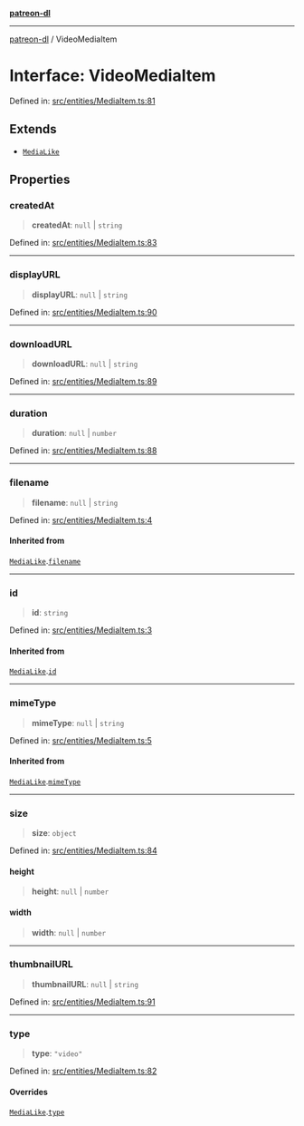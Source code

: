 [**patreon-dl**](../README.md)

***

[patreon-dl](../README.md) / VideoMediaItem

# Interface: VideoMediaItem

Defined in: [src/entities/MediaItem.ts:81](https://github.com/patrickkfkan/patreon-dl/blob/faebc79e7105b755ed4bb91829b93f102ad3b38c/src/entities/MediaItem.ts#L81)

## Extends

- [`MediaLike`](MediaLike.md)

## Properties

### createdAt

> **createdAt**: `null` \| `string`

Defined in: [src/entities/MediaItem.ts:83](https://github.com/patrickkfkan/patreon-dl/blob/faebc79e7105b755ed4bb91829b93f102ad3b38c/src/entities/MediaItem.ts#L83)

***

### displayURL

> **displayURL**: `null` \| `string`

Defined in: [src/entities/MediaItem.ts:90](https://github.com/patrickkfkan/patreon-dl/blob/faebc79e7105b755ed4bb91829b93f102ad3b38c/src/entities/MediaItem.ts#L90)

***

### downloadURL

> **downloadURL**: `null` \| `string`

Defined in: [src/entities/MediaItem.ts:89](https://github.com/patrickkfkan/patreon-dl/blob/faebc79e7105b755ed4bb91829b93f102ad3b38c/src/entities/MediaItem.ts#L89)

***

### duration

> **duration**: `null` \| `number`

Defined in: [src/entities/MediaItem.ts:88](https://github.com/patrickkfkan/patreon-dl/blob/faebc79e7105b755ed4bb91829b93f102ad3b38c/src/entities/MediaItem.ts#L88)

***

### filename

> **filename**: `null` \| `string`

Defined in: [src/entities/MediaItem.ts:4](https://github.com/patrickkfkan/patreon-dl/blob/faebc79e7105b755ed4bb91829b93f102ad3b38c/src/entities/MediaItem.ts#L4)

#### Inherited from

[`MediaLike`](MediaLike.md).[`filename`](MediaLike.md#filename)

***

### id

> **id**: `string`

Defined in: [src/entities/MediaItem.ts:3](https://github.com/patrickkfkan/patreon-dl/blob/faebc79e7105b755ed4bb91829b93f102ad3b38c/src/entities/MediaItem.ts#L3)

#### Inherited from

[`MediaLike`](MediaLike.md).[`id`](MediaLike.md#id)

***

### mimeType

> **mimeType**: `null` \| `string`

Defined in: [src/entities/MediaItem.ts:5](https://github.com/patrickkfkan/patreon-dl/blob/faebc79e7105b755ed4bb91829b93f102ad3b38c/src/entities/MediaItem.ts#L5)

#### Inherited from

[`MediaLike`](MediaLike.md).[`mimeType`](MediaLike.md#mimetype)

***

### size

> **size**: `object`

Defined in: [src/entities/MediaItem.ts:84](https://github.com/patrickkfkan/patreon-dl/blob/faebc79e7105b755ed4bb91829b93f102ad3b38c/src/entities/MediaItem.ts#L84)

#### height

> **height**: `null` \| `number`

#### width

> **width**: `null` \| `number`

***

### thumbnailURL

> **thumbnailURL**: `null` \| `string`

Defined in: [src/entities/MediaItem.ts:91](https://github.com/patrickkfkan/patreon-dl/blob/faebc79e7105b755ed4bb91829b93f102ad3b38c/src/entities/MediaItem.ts#L91)

***

### type

> **type**: `"video"`

Defined in: [src/entities/MediaItem.ts:82](https://github.com/patrickkfkan/patreon-dl/blob/faebc79e7105b755ed4bb91829b93f102ad3b38c/src/entities/MediaItem.ts#L82)

#### Overrides

[`MediaLike`](MediaLike.md).[`type`](MediaLike.md#type)
